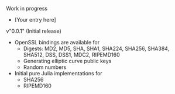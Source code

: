 Work in progress
- [Your entry here]

v"0.0.1" (Initial release)
- OpenSSL bindings are available for
  - Digests: MD2, MD5, SHA, SHA1, SHA224, SHA256, SHA384, SHA512, DSS, DSS1, MDC2, RIPEMD160
  - Generating elliptic curve public keys
  - Random numbers
- Initial pure Julia implementations for
  - SHA256
  - RIPEMD160
